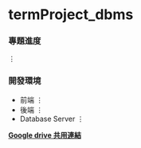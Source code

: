 # termProject_dbms

### 專題進度
$\vdots$

### 開發環境
* 前端
  $\vdots$
* 後端
  $\vdots$
* Database Server
  $\vdots$

[**Google drive 共用連結**](https://drive.google.com/drive/folders/16zNLCtEk-kihBhhu7ss-7zy7YKZDbu5Z?usp=share_link)
